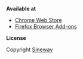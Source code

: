 **Available at**

- [Chrome Web Store](https://chrome.google.com/webstore/detail/deolfklgmcjbmbdhhhlmkbcnjmliloea)
- [Firefox Browser Add-ons](https://addons.mozilla.org/en-US/firefox/addon/pass-eye/)

**License**

Copyright [Sineway](https://github.com/sineway)
